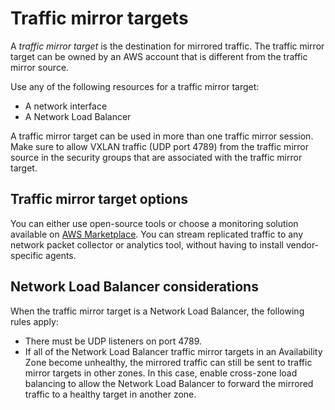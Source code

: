 # Traffic mirror targets<a name="traffic-mirroring-targets"></a>

A *traffic mirror target* is the destination for mirrored traffic\. The traffic mirror target can be owned by an AWS account that is different from the traffic mirror source\.

Use any of the following resources for a traffic mirror target:
+ A network interface
+ A Network Load Balancer

A traffic mirror target can be used in more than one traffic mirror session\. Make sure to allow VXLAN traffic \(UDP port 4789\) from the traffic mirror source in the security groups that are associated with the traffic mirror target\.

## Traffic mirror target options<a name="traffic-mirroring-targets-options"></a>

You can either use open\-source tools or choose a monitoring solution available on [AWS Marketplace](http://aws.amazon.com/marketplace/)\. You can stream replicated traffic to any network packet collector or analytics tool, without having to install vendor\-specific agents\. 

## Network Load Balancer considerations<a name="traffic-mirroring-targets-nlb"></a>

When the traffic mirror target is a Network Load Balancer, the following rules apply:
+ There must be UDP listeners on port 4789\.
+ If all of the Network Load Balancer traffic mirror targets in an Availability Zone become unhealthy, the mirrored traffic can still be sent to traffic mirror targets in other zones\. In this case, enable cross\-zone load balancing to allow the Network Load Balancer to forward the mirrored traffic to a healthy target in another zone\.